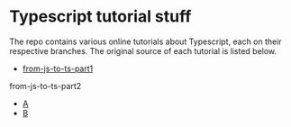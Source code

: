 # Typescript tutorial stuff

The repo contains various online tutorials about Typescript, each on their
respective branches. The original source of each tutorial is listed below.

* [from-js-to-ts-part1](https://scotch.io/tutorials/from-javascript-to-typescript-pt-i-types-variables)

from-js-to-ts-part2
* [A](https://scotch.io/tutorials/from-javascript-to-typescript-pt-iia-using-classes-interfaces-mixins)
* [B](https://scotch.io/tutorials/from-javascript-to-typescript-pt-iib-designing-with-classes-interfaces-mixins)
